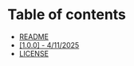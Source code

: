# Table of contents

* [README](README.md)
* [\[1.0.0\] - 4/11/2025](CHANGELOG.md)
* [LICENSE](LICENSE.md)
